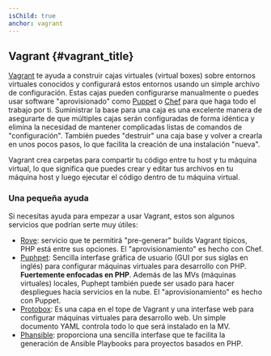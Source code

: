 ```yaml
---
isChild: true
anchor: vagrant
---
```


## Vagrant {#vagrant_title}

[Vagrant][vagrant] te ayuda a construir cajas virtuales (virtual boxes) sobre entornos virtuales conocidos y configurará estos entornos usando un simple archivo de configuración. Estas cajas pueden configurarse manualmente o puedes usar software "aprovisionado" como [Puppet][puppet] o [Chef][chef] para que haga todo el trabajo por ti. Suministrar la base para una caja es una excelente manera de asegurarte de que múltiples cajas serán configuradas de forma idéntica y elimina la necesidad de mantener complicadas listas de comandos de "configuración". También puedes "destruir" una caja base y volver a crearla en unos pocos pasos, lo que facilita la creación de una instalación "nueva".

Vagrant crea carpetas para compartir tu código entre tu host y tu máquina virtual, lo que significa que puedes crear y editar tus archivos en tu máquina host y luego ejecutar el código dentro de tu máquina virtual.

### Una pequeña ayuda

Si necesitas ayuda para empezar a usar Vagrant, estos son algunos servicios que podrían serte muy útiles:

- [Rove][rove]: servicio que te permitirá "pre-generar" builds Vagrant típicos, PHP está entre sus opciones. El "aprovisionamiento" es hecho con Chef.
- [Puphpet][puphpet]: Sencilla interfase gráfica de usuario (GUI por sus siglas en inglés) para configurar máquinas virtuales para desarrollo con PHP. **Fuertemente enfocadas en PHP**. Además de las MVs (máquinas virtuales) locales, Puphept también puede ser usado para hacer despliegues hacia servicios en la nube. El "aprovisionamiento" es hecho con Puppet.
- [Protobox][protobox]: Es una capa en el tope de Vagrant y una interfase web para configurar máquinas virtuales para desarrollo web. Un simple documento YAML controla todo lo que será instalado en la MV.
- [Phansible][phansible]: proporciona una sencilla interfase que te facilita  la generación de Ansible Playbooks para proyectos basados en PHP.

[vagrant]: http://vagrantup.com/
[puppet]: http://www.puppetlabs.com/
[chef]: http://www.opscode.com/
[rove]: http://rove.io/
[puphpet]: https://puphpet.com/
[protobox]: http://getprotobox.com/
[phansible]: http://phansible.com/
